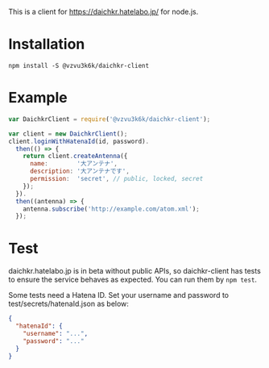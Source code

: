 This is a client for https://daichkr.hatelabo.jp/ for node.js.

# Installation

```
npm install -S @vzvu3k6k/daichkr-client
```

# Example

```js
var DaichkrClient = require('@vzvu3k6k/daichkr-client');

var client = new DaichkrClient();
client.loginWithHatenaId(id, password).
  then(() => {
    return client.createAntenna({
      name:        '大アンテナ',
      description: '大アンテナです',
      permission:  'secret', // public, locked, secret
    });
  }).
  then((antenna) => {
    antenna.subscribe('http://example.com/atom.xml');
  });
```

# Test

daichkr.hatelabo.jp is in beta without public APIs, so daichkr-client has tests to ensure the service behaves as expected. You can run them by `npm test`.

Some tests need a Hatena ID. Set your username and password to test/secrets/hatenaId.json as below:

```json
{
  "hatenaId": {
    "username": "...",
    "password": "..."
  }
}
```
